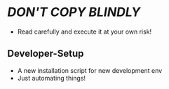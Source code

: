 # *DON'T COPY BLINDLY*
- Read carefully and execute it at your own risk!

## Developer-Setup
- A new installation script for new development env
- Just automating things!
